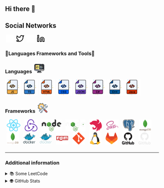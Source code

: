 ## Hi there 👋

<!-- Social-Networks-Block:START -->
## Social Networks
[<img src="img/twitter-dark.svg" alt="twitter" height="26" hspace="2"/>](https://twitter.com/Aleeg0#gh-dark-mode-only)
[<img src="img/twitter-light.svg" alt="twitter" height="26" hspace="2"/>](https://twitter.com/Aleeg0#gh-light-mode-only)
[<img src="img/linkedin-dark.svg" alt="linked-in" height="26" hspace="2"/>](https://linkedin.com/in/aleeg0#gh-dark-mode-only)
[<img src="img/linkedin-light.svg" alt="linked-in" height="26" hspace="2"/>](https://linkedin.com/in/aleeg0#gh-light-mode-only)
<!-- Social-Networks-Block:END -->

<!-- Languages-Frameworkds-Tools:START -->
### 🔧Languages Frameworks and Tools🔧
<!-- Languages:START -->

<h3>
     Languages&nbsp;
    <img src="images/code.png" alt="" width="32"/>
</h3>

[<img src="images/java-script.png" alt="javaScript" width="52" height="52"/>](https://developer.mozilla.org/en-US/docs/Web/JavaScript)
[<img src="images/type-script.png" alt="typeScript" width="52" height="52"/>](https://www.typescriptlang.org/docs/)
[<img src="images/html.png" alt="html" width="52" height="52"/>](https://developer.mozilla.org/en-US/docs/Web/HTML)
[<img src="images/css.png" alt="css" width="52" height="52"/>](https://developer.mozilla.org/en-US/docs/Web/CSS)
[<img src="images/json.png" alt="java" width="52" height="52"/>](https://www.json.org/json-en.html)
[<img src="images/c-sharp.png" alt="c-sharp" width="52" height="52"/>](https://learn.microsoft.com/en-us/dotnet/csharp/language-reference/)
[<img src="images/c-plus-plus.png" alt="c-plus-plus" width="52" height="52"/>](https://learn.microsoft.com/en-us/cpp/cpp/?view=msvc-170)
[<img src="images/java.png" alt="java" width="52" height="52"/>](https://docs.oracle.com/javase/8/docs/technotes/guides/language/)

<!-- Languages:END -->
<!-- Frameworks:START -->
<h3>
    Frameworks&nbsp;
    <img src="images/framework.png" alt="" width="32"/>
</h3>

[<img src="images/react.png" alt="react" height="40" hspace="5"/>](https://react.dev/)
[<img src="images/redux.png" alt="redux" height="40" hspace="5"/>](https://redux-toolkit.js.org/)
[<img src="images/node-js-dark.png" alt="node-js" height="40" hspace="5"/>](https://nodejs.org/en#gh-light-mode-only)
[<img src="images/node-js-light.png" alt="node-js" height="40" hspace="5"/>](https://nodejs.org/en#gh-dark-mode-only)
[<img src="images/nest-js.png" alt="nest-js" height="40" hspace="5" />](https://nestjs.com/)
[<img src="images/sass.png" alt="sass" height="40" hspace="5" />](https://sass-lang.com/)
[<img src="images/postgresql.png" alt="postgre-sql" height="40" hspace="5"/>](https://www.postgresql.org/)
[<img src="images/mongodb-dark.png" alt="mongo-db" height="40" hspace="5"/>](https://www.mongodb.com/#gh-light-mode-only)
[<img src="images/mongodb-light.png" alt="mongo-db" height="40" hspace="5"/>](https://www.mongodb.com/#gh-dark-mode-only)
[<img src="images/docker-dark.png" alt="docker" height="40px" hspace="5"/>](https://www.docker.com/#gh-light-mode-only)
[<img src="images/docker-light.png" alt="docker" height="40px" hspace="5"/>](https://www.docker.com/#gh-dark-mode-only)
[<img src="images/npm.png" alt="docker" height="40px" hspace="5"/>](https://www.npmjs.com/)
[<img src="images/git.png" alt="git" height="40px" hspace="5"/>](https://en.wikipedia.org/wiki/Git)
[<img src="images/linux.png" alt="linux" height="40px" hspace="5"/>](https://www.linux.org/)
[<img src="images/git-lab.png" alt="git-lab" height="40px" hspace="5"/>](https://about.gitlab.com/)
[<img src="images/git-hub-dark.png" alt="git-hub" height="40px" hspace="5"/>](https://github.com/Aleeg0#gh-light-mode-only)
[<img src="images/git-hub-light.png" alt="git-hub" height="40px" hspace="5"/>](https://github.com/Aleeg0#gh-dark-mode-only)
<!-- Frameworks:END -->
<!-- Languages-Frameworkds-Tools:END -->
###
<hr/>

### Additional information 
<!-- LeetCode:START -->

<details>
  <summary>&#128218; Some LeetCode</summary>
  <a href="https://leetcode.com/u/Aleeg0/">
    <br/>
    <picture>
        <source srcset="https://leetcard.jacoblin.cool/Aleego?theme=light" media="(prefers-color-scheme: light)">
        <img src="https://leetcard.jacoblin.cool/Aleeg0?theme=transparent" alt="leet-code-stats">
    </picture>
  </a>
</details>
<!-- LeetCode:END -->
<!-- GitHubStats:START -->
<details>
  <summary>&#128125; GitHub Stats</summary>
  <a href="https://github.com/Aleeg0">
    <br/>
    <picture>
        <source srcset="https://github-readme-stats.vercel.app/api?username=Aleeg0&show_icons=true&theme=catppuccin_latte" media="(prefers-color-scheme: light)">
        <img src="https://github-readme-stats.vercel.app/api?username=Aleeg0&show_icons=true&theme=gotham" alt="leet-code-stats">
    </picture>
  </a>
</details>
<!-- GitHubStats:END -->

[github]: https://github.com/Aleeg0

<!--
**Aleeg0/Aleeg0** is a ✨ _special_ ✨ repository because its `README.md` (this file) appears on your GitHub profile.

Here are some ideas to get you started:

- 🔭 I’m currently working on ...
- 🌱 I’m currently learning ...
- 👯 I’m looking to collaborate on ...
- 🤔 I’m looking for help with ...
- 💬 Ask me about ...
- 📫 How to reach me: ...
- 😄 Pronouns: ...
- ⚡ Fun fact: ...
-->
